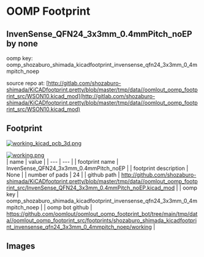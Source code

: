 # OOMP Footprint  
## InvenSense_QFN24_3x3mm_0.4mmPitch_noEP  by none  
  
oomp key: oomp_shozaburo_shimada_kicadfootprint_invensense_qfn24_3x3mm_0_4mmpitch_noep  
  
source repo at: [http://gitlab.com/shozaburo-shimada/KiCADfootprint.pretty/blob/master/tmp/data//oomlout_oomp_footprint_src/WSON10.kicad_mod](http://gitlab.com/shozaburo-shimada/KiCADfootprint.pretty/blob/master/tmp/data//oomlout_oomp_footprint_src/WSON10.kicad_mod)  
## Footprint  
  
[![working_kicad_pcb_3d.png](working_kicad_pcb_3d_600.png)](working_kicad_pcb_3d.png)  
  
[![working.png](working_600.png)](working.png)  
| name | value | 
| --- | --- | 
| footprint name | InvenSense_QFN24_3x3mm_0.4mmPitch_noEP | 
| footprint description | None | 
| number of pads | 24 | 
| github path | http://github.com/shozaburo-shimada/KiCADfootprint.pretty/blob/master/tmp/data//oomlout_oomp_footprint_src/InvenSense_QFN24_3x3mm_0.4mmPitch_noEP.kicad_mod | 
| oomp key | oomp_shozaburo_shimada_kicadfootprint_invensense_qfn24_3x3mm_0_4mmpitch_noep | 
| oomp bot github | https://github.com/oomlout/oomlout_oomp_footprint_bot/tree/main/tmp/data//oomlout_oomp_footprint_src/footprints/shozaburo_shimada_kicadfootprint_invensense_qfn24_3x3mm_0_4mmpitch_noep/working | 
## Images  

